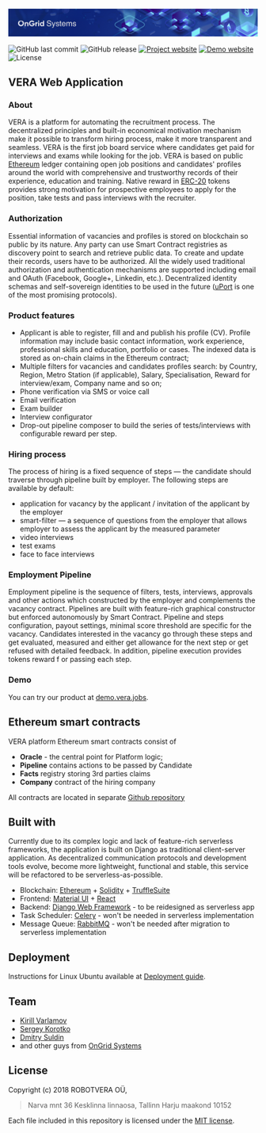 [![OnGrid Systems Blockchain Applications DApps Development](img/ongrid-systems-cover.png)](https://ongrid.pro/)

![GitHub last commit](https://img.shields.io/github/last-commit/robotveradev/VeraWebApp.svg)
![GitHub release](https://img.shields.io/github/release/robotveradev/VeraWebApp.svg)
[![Project website](https://img.shields.io/website-up-down-green-red/http/vera.jobs.svg?label=project-site)](https://vera.jobs)
[![Demo website](https://img.shields.io/website-up-down-green-red/http/demo.vera.jobs.svg?label=demo-site)](https://vera.wtf)
![License](https://img.shields.io/github/license/robotveradev/VeraWebApp.svg)

## VERA Web Application

### About

VERA is a platform for automating the recruitment process. The decentralized principles and built-in economical
motivation mechanism make it possible to transform hiring process, make it more transparent and seamless. 
VERA is the first job board service where candidates get paid for interviews and exams while looking for the job.
VERA is based on public [Ethereum](http://ethereum.org/) ledger containing open job positions and candidates' profiles around the world with 
comprehensive and trustworthy records of their experience, education and training. 
Native reward in [ERC-20](https://en.wikipedia.org/wiki/ERC-20) tokens provides strong motivation for prospective employees to apply for the position, 
take tests and pass interviews with the recruiter.

### Authorization

Essential information of vacancies and profiles is stored on blockchain so public by its nature. Any party can use 
Smart Contract registries as discovery point to search and retrieve public data.
To create and update their records, users have to be authorized. All the widely used traditional authorization and 
authentication mechanisms are supported including email and OAuth (Facebook, Google+,
Linkedin, etc.). Decentralized identity schemas and self-sovereign identities to be used in the future ([uPort](https://www.uport.me) is one of the
most promising protocols).

### Product features

* Applicant is able to register, fill and and publish his profile (CV). Profile information may include basic contact
information, work experience, professional skills and education, portfolio or cases. The indexed data is stored as 
on-chain claims in the Ethereum contract; 
* Multiple filters for vacancies and candidates profiles search: by Country, Region, Metro Station (if applicable), Salary,
Specialisation, Reward for interview/exam, Company name and so on;
* Phone verification via SMS or voice call
* Email verification
* Exam builder
* Interview configurator 
* Drop-out pipeline composer to build the series of tests/interviews with configurable reward per step.

### Hiring process

The process of hiring is a fixed sequence of steps — the candidate should traverse through pipeline built by employer.
The following steps are available by default:
* application for vacancy by the applicant / invitation of the applicant by the employer
* smart-filter — a sequence of questions from the employer that allows employer to assess the applicant by the measured parameter
* video interviews
* test exams
* face to face interviews

### Employment Pipeline

Employment pipeline is the sequence of filters, tests, interviews, approvals and other actions which constructed by the 
employer and complements the vacancy contract. Pipelines are built with feature-rich graphical constructor but enforced 
autonomously by Smart Contract. Pipeline and steps configuration, payout settings, minimal score threshold are specific 
for the vacancy. Candidates interested in the vacancy go through these steps and get evaluated, measured and either get 
allowance for the next step or get refused with detailed feedback. In addition, pipeline execution provides tokens reward f
or passing each step.

### Demo

You can try our product at [demo.vera.jobs](https://demo.vera.jobs).

## Ethereum smart contracts

VERA platform Ethereum smart contracts consist of
* **Oracle** - the central point for Platform logic;
* **Pipeline** contains actions to be passed by Candidate
* **Facts** registry storing 3rd parties claims
* **Company** contract of the hiring company

All contracts are located in separate [Github repository](https://github.com/robotveradev/SmartContracts)

## Built with

Currently due to its complex logic and lack of feature-rich serverless frameworks, the application is built on Django as 
traditional client-server application. As decentralized communication protocols and development tools evolve, become 
more lightweight, functional and stable, this service will be refactored to be serverless-as-possible.


* Blockchain: [Ethereum](https://www.ethereum.org) + [Solidity](https://github.com/ethereum/solidity) + [TruffleSuite](https://truffleframework.com)
* Frontend: [Material UI](https://material-ui.com) + [React](https://reactjs.org)
* Backend: [Django Web Framework](https://www.djangoproject.com) - to be reidesigned as serverless app
* Task Scheduler: [Celery](http://www.celeryproject.org) - won't be needed in serverless implementation 
* Message Queue: [RabbitMQ](http://rabbitmq.com/) - won't be needed after migration to serverless implementation

## Deployment

Instructions for Linux Ubuntu available at [Deployment guide](DEPLOYMENT.md).

## Team

* [Kirill Varlamov](https://github.com/ongrid)
* [Sergey Korotko](https://github.com/achievement008)
* [Dmitry Suldin](https://github.com/Klyaus)
* and other guys from [OnGrid Systems](https://github.com/OnGridSystems/)


## License

Copyright (c) 2018 ROBOTVERA OÜ,
> Narva mnt 36 Kesklinna linnaosa,
> Tallinn Harju maakond 10152

Each file included in this repository is licensed under the [MIT license](LICENSE).